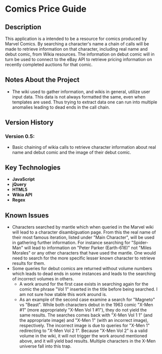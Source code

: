 # Comics Price Guide

## Description
This application is a intended to be a resource for comics produced by Marvel Comics. By searching a character's name a chain of calls will be made to retrieve information on that character, including real name and debut comic, from Wikia resources. The information on debut comic will in turn be used to connect to the eBay API to retrieve pricing information on recently completed auctions for that comic.

## Notes About the Project
- The wiki used to gather information, and wikis in general, utilize user input data. This data is not always formatted the same, even when templates are used. Thus trying to extract data one can run into multiple anomalies leading to dead ends in the call chain.

## Version History
### Version 0.5:
- Basic chaining of wikia calls to retrieve character information about real name and debut comic and the image of their debut comic.


## Key Technologies
- **JavaScript**
- **jQuery**
- **HTML5**
- **Wikia API**
- **Regex**

## Known Issues

- Characters searched by mantle which when queried in the Marvel wiki will lead to a character disambiguation page. From this the real name of their most famous iteration, listed under "Main Character", will be used in gathering further information. For instance searching for "Spider-Man" will lead to information on "Peter Parker (Earth-616)" not "Miles Morales" or any other characters that have used the mantle. One would need to search for the more specific lesser known character to retrieve results for them.
- Some queries for debut comics are returned without volume numbers which leads to dead ends in some instances and leads to the searching of incorrect volumes in others. 
    - A work around for the first case exists in searching again for the comic the phrase "Vol 1" inserted in the title before being searched. I am not sure how stable this work around is.
    - As an example of the second case examine a search for "Magneto" vs "Beast". While both characters debut in the 1963 comic "X-Men #1" (more appropriately "X-Men Vol 1 #1"), they do not yield the same results. The searches comes back with "X-Men Vol 1 1" (and the appropriate image) and "X-Men 1" (with an incorrect image), respectively. The incorrect image is due to queries for "X-Men 1" redirecting to "X-Men Vol 2 1". Because "X-Men Vol 2" is a valid volume in the wiki, it will not trigger the work around mentioned above, and it will yield bad results. Multiple characters in the X-Men universe fall into this trap.
